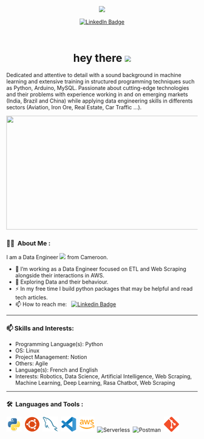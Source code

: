 <p align="center"><img src="https://media.giphy.com/media/M9gbBd9nbDrOTu1Mqx/giphy.gif" width="100"/></p>
<p align="center">
<a href="https://www.linkedin.com/in/brunot-mouan/"><img src="https://img.shields.io/badge/LinkedIn-blue?style=for-the-badge&logo=linkedin&logoColor=white" alt="LinkedIn Badge"></a>
</p>
</p>
<p align="center"><img src="https://komarev.com/ghpvc/?username=pitoulambert&style=flat-square&color=blue" alt=""></p>

<h1 align="center">hey there <img src="https://media.giphy.com/media/hvRJCLFzcasrR4ia7z/giphy.gif" width="40"></h1>

<p>
Dedicated and attentive to detail with a sound background in machine learning and extensive training in structured programming techniques such as Python, Arduino, MySQL. Passionate about cutting-edge technologies and their problems with experience working in and on emerging markets (India, Brazil and China) while applying data engineering skills in differents sectors (Aviation, Iron Ore, Real Estate, Car
Traffic ...).</p>

<p align="center"><img src="https://media.giphy.com/media/dWesBcTLavkZuG35MI/giphy.gif" width="600" height="300"  /></p>

### :woman_technologist: &nbsp;About Me :

I am a Data Engineer <img src="https://media.giphy.com/media/WUlplcMpOCEmTGBtBW/giphy.gif" width="30"> from Cameroon.

- 🔭 I’m working as a Data Engineer focused on ETL and Web Scraping alongside their interactions in AWS.
- 🌱 Exploring Data and their behaviour.
- ⚡ In my free time I build python packages that may be helpful and read tech articles.
- 📫 How to reach me: &nbsp; [![Linkedin Badge](https://img.shields.io/badge/-brunotmouan-blue?style=flat&logo=Linkedin&logoColor=white)](https://www.linkedin.com/in/brunot-mouan/)

---

### 📫 Skills and Interests:
- Programming Language(s): Python
- OS: Linux
- Project Management: Notion
- Others: Agile
- Language(s): French and English
- Interests: Robotics, Data Science, Artificial Intelligence, Web Scraping, Machine Learning, Deep Learning, Rasa Chatbot, Web Scraping

---
### 🛠 &nbsp;Languages and Tools :

<p>
<img src="https://github.com/devicons/devicon/blob/master/icons/python/python-original.svg" title="Python" alt="Python" width="40" height="40"/>&nbsp;
<img src="https://github.com/devicons/devicon/blob/master/icons/ubuntu/ubuntu-plain.svg" title="Ubuntu" alt="Ubuntu " width="40" height="40"/>&nbsp;
<img src="https://github.com/devicons/devicon/blob/master/icons/mysql/mysql-original.svg" title="MySQL"  alt="MySQL" width="40" height="40"/>&nbsp;
<img src="https://github.com/devicons/devicon/blob/master/icons/vscode/vscode-original.svg" title="VSCode" alt="VSCode" width="40" height="40"/>&nbsp;
<img src="https://github.com/devicons/devicon/blob/master/icons/amazonwebservices/amazonwebservices-plain-wordmark.svg" title="AWS" alt="AWS" width="40" height="40"/>&nbsp;
<img src="https://assets-global.website-files.com/60acbb950c4d6606963e1fed/60acbb950c4d66854e3e2013_logo%20serverless%20dark.svg" title="Serverless" alt="Serverless" width="40" height="40"/>&nbsp;
<img src="https://www.vectorlogo.zone/logos/getpostman/getpostman-icon.svg" title="Postman"  alt="Postman" width="40" height="40"/>&nbsp;
<img src="https://github.com/devicons/devicon/blob/master/icons/git/git-original.svg" title="Git" **alt="Git" width="40" height="40"/>&nbsp;
</p>
